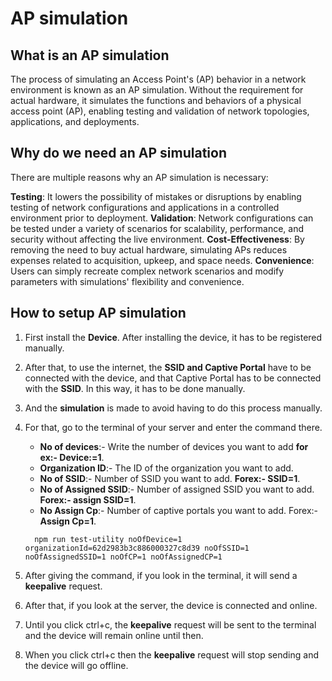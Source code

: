 # AP simulation 

## What is an AP simulation 
The process of simulating an Access Point's (AP) behavior in a network environment is known as an AP simulation. Without the requirement for actual hardware, it simulates the functions and behaviors of a physical access point (AP), enabling testing and validation of network topologies, applications, and deployments.

## Why do we need an AP simulation 
There are multiple reasons why an AP simulation is necessary:

**Testing**: It lowers the possibility of mistakes or disruptions by enabling testing of network configurations and applications in a controlled environment prior to deployment.
**Validation**: Network configurations can be tested under a variety of scenarios for scalability, performance, and security without affecting the live environment.
**Cost-Effectiveness**: By removing the need to buy actual hardware, simulating APs reduces expenses related to acquisition, upkeep, and space needs.
**Convenience**: Users can simply recreate complex network scenarios and modify parameters with simulations' flexibility and convenience.

## How to setup AP simulation 
1. First install the **Device**. After installing the device, it has to be registered manually.
2. After that, to use the internet, the **SSID and Captive Portal** have to be connected with the device, and that Captive Portal has to be connected with the **SSID**. In this way, it has to be done manually.
3. And the **simulation** is made to avoid having to do this process manually.
4. For that, go to the terminal of your server and enter the command there.
   - **No of devices**:- Write the number of devices you want to add **for ex:- Device:=1**.
   - **Organization ID**:- The ID of the organization you want to add.
   - **No of SSID**:- Number of SSID you want to add. **Forex:- SSID=1**.
   - **No of Assigned SSID**:- Number of assigned SSID you want to add. **Forex:- assign SSID=1**.
   - **No Assign Cp**:- Number of captive portals you want to add. Forex:- **Assign Cp=1**.

   ```
     npm run test-utility noOfDevice=1 organizationId=62d2983b3c886000327c8d39 noOfSSID=1 noOfAssignedSSID=1 noOfCP=1 noOfAssignedCP=1
   ```
   
5. After giving the command, if you look in the terminal, it will send a **keepalive** request.
6. After that, if you look at the server, the device is connected and online.
7. Until you click ctrl+c, the **keepalive** request will be sent to the terminal and the device will remain online until then.
8. When you click ctrl+c then the **keepalive** request will stop sending and the device will go offline.












































































































































